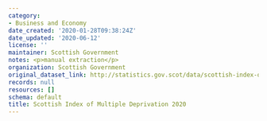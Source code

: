```yaml
---
category:
- Business and Economy
date_created: '2020-01-28T09:38:24Z'
date_updated: '2020-06-12'
license: ''
maintainer: Scottish Government
notes: <p>manual extraction</p>
organization: Scottish Government
original_dataset_link: http://statistics.gov.scot/data/scottish-index-of-multiple-deprivation
records: null
resources: []
schema: default
title: Scottish Index of Multiple Deprivation 2020
---
```

